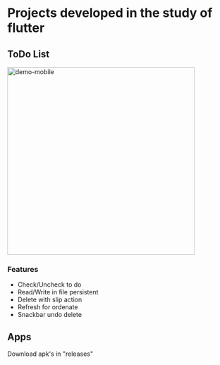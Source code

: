 # Projects developed in the study of flutter

## ToDo List

<div>
  <img src="https://i.ibb.co/rF6H3zH/todo.png" alt="demo-mobile" height="425">
</div>

### Features

- Check/Uncheck to do
- Read/Write in file persistent
- Delete with slip action
- Refresh for ordenate
- Snackbar undo delete

## Apps

Download apk's in "releases"
